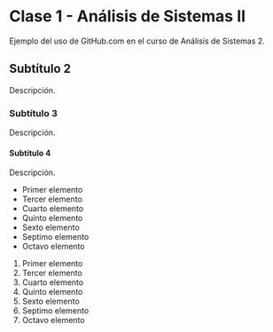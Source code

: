 ﻿# Clase 1 - Análisis de Sistemas II

Ejemplo del uso de GitHub.com en el curso de Análisis de Sistemas 2. 

## Subtítulo 2

Descripción. 

### Subtítulo 3

Descripción.

#### Subtítulo 4

Descripción.

- Primer elemento
- Tercer elemento
- Cuarto elemento
- Quinto elemento
- Sexto elemento
- Septimo elemento
- Octavo elemento

1. Primer elemento
3. Tercer elemento
4. Cuarto elemento
5. Quinto elemento
6. Sexto elemento
7. Septimo elemento
8. Octavo elemento
